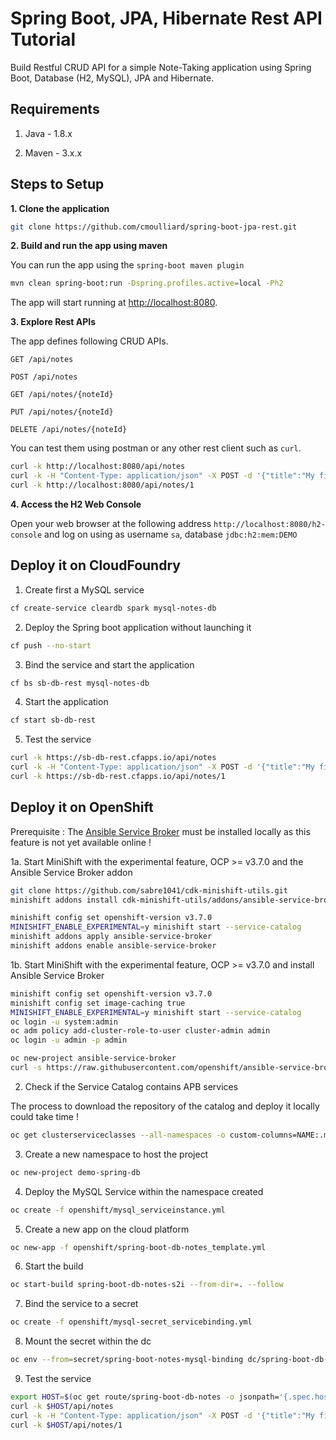 # Spring Boot, JPA, Hibernate Rest API Tutorial

Build Restful CRUD API for a simple Note-Taking application using Spring Boot, Database (H2, MySQL), JPA and Hibernate.

## Requirements

1. Java - 1.8.x

2. Maven - 3.x.x

## Steps to Setup

**1. Clone the application**

```bash
git clone https://github.com/cmoulliard/spring-boot-jpa-rest.git
```
**2. Build and run the app using maven**

You can run the app using the `spring-boot maven plugin`

```bash
mvn clean spring-boot:run -Dspring.profiles.active=local -Ph2
```

The app will start running at <http://localhost:8080>.

**3. Explore Rest APIs**

The app defines following CRUD APIs.

    GET /api/notes
    
    POST /api/notes
    
    GET /api/notes/{noteId}
    
    PUT /api/notes/{noteId}
    
    DELETE /api/notes/{noteId}

You can test them using postman or any other rest client such as `curl`.

```bash
curl -k http://localhost:8080/api/notes 
curl -k -H "Content-Type: application/json" -X POST -d '{"title":"My first note","content":"Spring Boot is awesome!"}' http://localhost:8080/api/notes 
curl -k http://localhost:8080/api/notes/1
```

**4. Access the H2 Web Console**

Open your web browser at the following address `http://localhost:8080/h2-console` and log on using as username `sa`, database `jdbc:h2:mem:DEMO`

## Deploy it on CloudFoundry

1. Create first a MySQL service

```bash
cf create-service cleardb spark mysql-notes-db 
```

2. Deploy the Spring boot application without launching it

```bash
cf push --no-start  
```

3. Bind the service and start the application

```bash
cf bs sb-db-rest mysql-notes-db
```

4. Start the application

```bash
cf start sb-db-rest
```

5. Test the service

```bash
curl -k https://sb-db-rest.cfapps.io/api/notes 
curl -k -H "Content-Type: application/json" -X POST -d '{"title":"My first note","content":"Spring Boot is awesome!"}' https://sb-db-rest.cfapps.io/api/notes 
curl -k https://sb-db-rest.cfapps.io/api/notes/1
```

## Deploy it on OpenShift

Prerequisite : The [Ansible Service Broker](https://github.com/openshift/ansible-service-broker/) must be installed locally as this feature is not yet available online !

1a. Start MiniShift with the experimental feature, OCP >= v3.7.0 and the Ansible Service Broker addon

```bash
git clone https://github.com/sabre1041/cdk-minishift-utils.git
minishift addons install cdk-minishift-utils/addons/ansible-service-broker/

minishift config set openshift-version v3.7.0
MINISHIFT_ENABLE_EXPERIMENTAL=y minishift start --service-catalog
minishift addons apply ansible-service-broker
minishift addons enable ansible-service-broker
```

1b. Start MiniShift with the experimental feature, OCP >= v3.7.0 and install Ansible Service Broker

```bash
minishift config set openshift-version v3.7.0
minishift config set image-caching true
MINISHIFT_ENABLE_EXPERIMENTAL=y minishift start --service-catalog
oc login -u system:admin        
oc adm policy add-cluster-role-to-user cluster-admin admin
oc login -u admin -p admin

oc new-project ansible-service-broker
curl -s https://raw.githubusercontent.com/openshift/ansible-service-broker/master/templates/simple-broker-template.yaml | oc process -n "ansible-service-broker" -f - | oc create -f -
```

2. Check if the Service Catalog contains APB services

The process to download the repository of the catalog and deploy it locally could take time !

```bash
oc get clusterserviceclasses --all-namespaces -o custom-columns=NAME:.metadata.name,DISPLAYNAME:spec.externalMetadata.displayName | grep APB
```

3. Create a new namespace to host the project

```bash
oc new-project demo-spring-db
```

4. Deploy the MySQL Service within the namespace created

```bash
oc create -f openshift/mysql_serviceinstance.yml
```

5. Create a new app on the cloud platform

```bash
oc new-app -f openshift/spring-boot-db-notes_template.yml
```

6. Start the build

```bash
oc start-build spring-boot-db-notes-s2i --from-dir=. --follow
```

7. Bind the service to a secret

```bash
oc create -f openshift/mysql-secret_servicebinding.yml
```

8. Mount the secret within the dc

```bash
oc env --from=secret/spring-boot-notes-mysql-binding dc/spring-boot-db-notes
```

9. Test the service

```bash
export HOST=$(oc get route/spring-boot-db-notes -o jsonpath='{.spec.host}')
curl -k $HOST/api/notes 
curl -k -H "Content-Type: application/json" -X POST -d '{"title":"My first note","content":"Spring Boot is awesome!"}' $HOST/api/notes 
curl -k $HOST/api/notes/1
```
